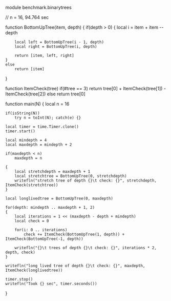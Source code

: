 module benchmark.binarytrees

// n = 16, 94.764 sec

function BottomUpTree(item, depth)
{
	if(depth > 0)
	{
		local i = item + item
		--depth

		local left = BottomUpTree(i - 1, depth)
		local right = BottomUpTree(i, depth)

		return [item, left, right]
	}
	else
		return [item]
}

function ItemCheck(tree)
	if(#tree == 3)
		return tree[0] + ItemCheck(tree[1]) - ItemCheck(tree[2])
	else
		return tree[0]

function main(N)
{
	local n = 16

	if(isString(N))
		try n = toInt(N); catch(e) {}

	local timer = time.Timer.clone()
	timer.start()

	local mindepth = 4
	local maxdepth = mindepth + 2

	if(maxdepth < n)
		maxdepth = n

	{
		local stretchdepth = maxdepth + 1
		local stretchtree = BottomUpTree(0, stretchdepth)
		writefln("stretch tree of depth {}\t check: {}", stretchdepth, ItemCheck(stretchtree))
	}

	local longlivedtree = BottomUpTree(0, maxdepth)

	for(depth: mindepth .. maxdepth + 1, 2)
	{
		local iterations = 1 << (maxdepth - depth + mindepth)
		local check = 0

		for(i: 0 .. iterations)
			check += ItemCheck(BottomUpTree(1, depth)) + ItemCheck(BottomUpTree(-1, depth))

		writefln("{}\t trees of depth {}\t check: {}", iterations * 2, depth, check)
	}

	writefln("long lived tree of depth {}\t check: {}", maxdepth, ItemCheck(longlivedtree))

	timer.stop()
	writefln("Took {} sec", timer.seconds())
}
